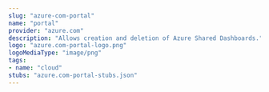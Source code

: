 ```yaml
---
slug: "azure-com-portal"
name: "portal"
provider: "azure.com"
description: "Allows creation and deletion of Azure Shared Dashboards."
logo: "azure.com-portal-logo.png"
logoMediaType: "image/png"
tags:
- name: "cloud"
stubs: "azure.com-portal-stubs.json"
---
```

